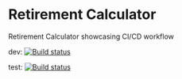 # Retirement Calculator
Retirement Calculator showcasing CI/CD workflow

dev: [![Build status](https://build.appcenter.ms/v0.1/apps/9a14db8a-44a7-4dc0-b788-348b79b20677/branches/test/badge)](https://appcenter.ms)

test: [![Build status](https://build.appcenter.ms/v0.1/apps/1ca4d49b-943e-40a2-b40c-2c06a4e584b6/branches/test/badge)](https://appcenter.ms)
